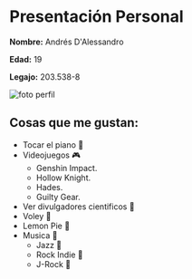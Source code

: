 # Presentación Personal
**Nombre:** Andrés D'Alessandro

**Edad:** 19

**Legajo:** 203.538-8


![foto perfil](https://user-images.githubusercontent.com/57413612/161456548-dc0e3532-1018-44d4-aa52-629f1c7f16f9.jpg)


## Cosas que me gustan:
- Tocar el piano 🎹
- Videojuegos 🎮
  - Genshin Impact.
  - Hollow Knight.
  - Hades.
  - Guilty Gear.
- Ver divulgadores cientificos ‍🔬
- Voley 🏐
- Lemon Pie 🥧
- Musica 🎵
  - Jazz 🎷
  - Rock Indie 🎸
  - J-Rock 🎌
